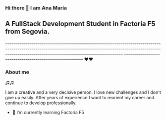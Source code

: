 ### Hi there 👋 I am Ana María

<h2>A FullStack Development Student in Factoria F5 from Segovia.</h2>
-----------------------------------------------------------------------------------------------------------------------------------------------------------------------------------------------------------------------
---------------------------------------------------------
❤️❤️<h3>About me</h3>♫♫

I am a creative and  a very decisive person.  I love new challenges and I don't give up easily.  After years of experience I want to reorient my career and continue to develop professionally.


- 🌱 I’m currently learning Factoria F5

